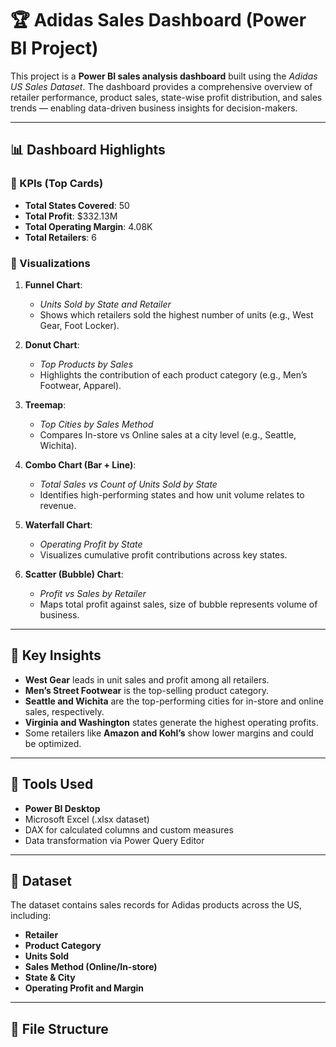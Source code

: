 # 🏆 Adidas Sales Dashboard (Power BI Project)

This project is a **Power BI sales analysis dashboard** built using the *Adidas US Sales Dataset*. The dashboard provides a comprehensive overview of retailer performance, product sales, state-wise profit distribution, and sales trends — enabling data-driven business insights for decision-makers.

---

## 📊 Dashboard Highlights

### 🔹 KPIs (Top Cards)
- **Total States Covered**: 50
- **Total Profit**: $332.13M
- **Total Operating Margin**: 4.08K
- **Total Retailers**: 6

### 🔹 Visualizations

1. **Funnel Chart**:  
   - *Units Sold by State and Retailer*  
   - Shows which retailers sold the highest number of units (e.g., West Gear, Foot Locker).

2. **Donut Chart**:  
   - *Top Products by Sales*  
   - Highlights the contribution of each product category (e.g., Men’s Footwear, Apparel).

3. **Treemap**:  
   - *Top Cities by Sales Method*  
   - Compares In-store vs Online sales at a city level (e.g., Seattle, Wichita).

4. **Combo Chart (Bar + Line)**:  
   - *Total Sales vs Count of Units Sold by State*  
   - Identifies high-performing states and how unit volume relates to revenue.

5. **Waterfall Chart**:  
   - *Operating Profit by State*  
   - Visualizes cumulative profit contributions across key states.

6. **Scatter (Bubble) Chart**:  
   - *Profit vs Sales by Retailer*  
   - Maps total profit against sales, size of bubble represents volume of business.

---

## 🧠 Key Insights

- **West Gear** leads in unit sales and profit among all retailers.
- **Men’s Street Footwear** is the top-selling product category.
- **Seattle and Wichita** are the top-performing cities for in-store and online sales, respectively.
- **Virginia and Washington** states generate the highest operating profits.
- Some retailers like **Amazon and Kohl’s** show lower margins and could be optimized.

---

## 🔧 Tools Used

- **Power BI Desktop**
- Microsoft Excel (.xlsx dataset)
- DAX for calculated columns and custom measures
- Data transformation via Power Query Editor

---

## 📂 Dataset

The dataset contains sales records for Adidas products across the US, including:

- **Retailer**
- **Product Category**
- **Units Sold**
- **Sales Method (Online/In-store)**
- **State & City**
- **Operating Profit and Margin**

---

## 📁 File Structure

